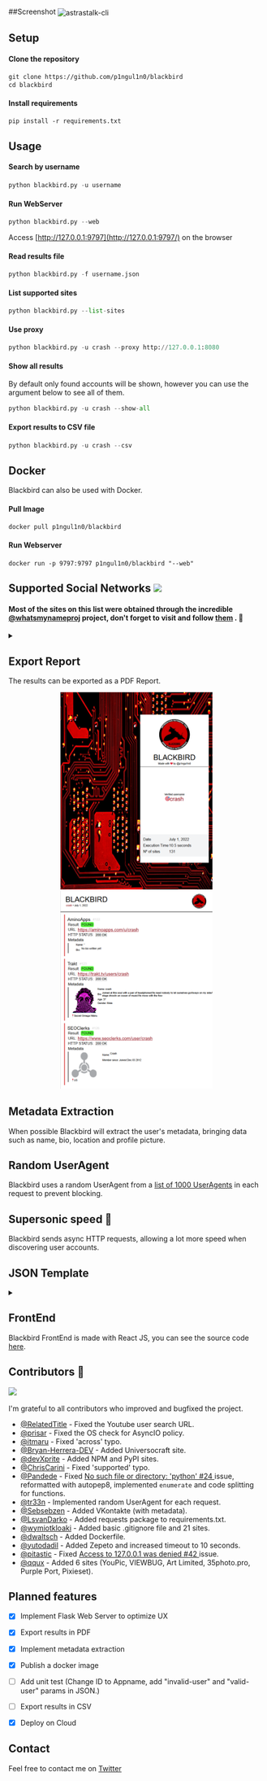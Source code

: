 </br>
##Screenshot
<img alt="astrastalk-cli" align="center" src="https://i.ibb.co/Q9Y3Pnr/Screenshot-2023-11-19-16-50-35.png">




## Setup

#### Clone the repository
```shell
git clone https://github.com/p1ngul1n0/blackbird
cd blackbird
```

#### Install requirements
```shell
pip install -r requirements.txt
```

## Usage

#### Search by username
```python
python blackbird.py -u username
```
#### Run WebServer
```python
python blackbird.py --web
```
Access [http://127.0.0.1:9797](http://127.0.0.1:9797/) on the browser

#### Read results file
```python
python blackbird.py -f username.json
```
#### List supported sites
```python
python blackbird.py --list-sites
```
#### Use proxy
```python
python blackbird.py -u crash --proxy http://127.0.0.1:8080
```
#### Show all results
By default only found accounts will be shown, however you can use the argument below to see all of them.
```python
python blackbird.py -u crash --show-all
```
#### Export results to CSV file
```python
python blackbird.py -u crash --csv
```

## Docker
Blackbird can also be used with Docker.
#### Pull Image
```
docker pull p1ngul1n0/blackbird
```
#### Run Webserver
```
docker run -p 9797:9797 p1ngul1n0/blackbird "--web"
```

## Supported Social Networks <a name="social-networks"></a> ![](https://img.shields.io/badge/574--red)
#### Most of the sites on this list were obtained through the incredible <a href="https://github.com/WebBreacher/WhatsMyName">@whatsmynameproj</a> project, don't forget to visit and follow <a href="https://twitter.com/whatsmynameproj">them</a> . 🤟
<details>
<summary></summary>
  
1. Facebook
2. YouTube
3. Twitter
4. Telegram
5. TikTok
6. Tinder
7. Instagram
8. Pinterest
9. Snapchat
10. Reddit
11. Soundcloud
12. Github
13. Steam
14. Linktree
15. Xbox Gamertag
16. Twitter Archived
17. Xvideos
18. PornHub
19. Xhamster
20. Periscope
21. AskFM
22. Vimeo
23. Pastebin
24. WordPress Profile
25. WordPress Site
26. AllMyLinks
27. Buzzfeed
28. JsFiddle
29. Sourceforge
30. Kickstarter
31. Smule
32. Blogspot
33. Tradingview
34. Internet Archive
35. Alura
36. Behance
37. MySpace
38. Disqus
39. Slideshare
40. Rumble
41. Ebay
42. RedBubble
43. Kik
44. Roblox
45. Armor Games
46. Fortnite Tracker
47. Duolingo
48. Chess
49. Shopify
50. Untappd
51. Last FM
52. Cash APP
53. Imgur
54. Trello
55. Minecraft
56. Patreon
57. DockerHub
58. Kongregate
59. Vine
60. Gamespot
61. Shutterstock
62. Chaturbate
63. ProtonMail
64. TripAdvisor
65. RapidAPI
66. HackTheBox
67. Wikipedia
68. Buymeacoffe
69. Arduino
70. League of Legends Tracker
71. Lego Ideas
72. Fiverr
73. Redtube
74. Dribble
75. Packet Storm Security
76. Ello
77. Medium
78. Hackaday
79. Keybase
80. HackerOne
81. BugCrowd
82. OneCompiler
83. TryHackMe
84. Lyrics Training
85. Expo
86. RAWG
87. Coroflot
88. Cloudflare
89. Wattpad
90. Mixlr
91. ImageShack
92. Freelancer
93. Dev To
94. BitBucket
95. Ko Fi
96. Flickr
97. HackerEarth
98. Spotify
99. Snapchat Stories
100. Audio Jungle
101. Avid Community
102. Bandlab
103. Carrd
104. CastingCallClub
105. Coderwall
106. Codewars
107. F3
108. Gab
109. Issuu
110. Steemit
111. Venmo
112. MODDB
113. COLOURlovers
114. Scheme Color
115. Roblox Trade
116. Aetherhub
117. BugBounty
118. Huntr
119. Universocraft
120. Wireclub
121. AminoApps
122. Trakt
123. Giphy
124. Minecraft List
125. SEOClerks
126. Mix
127. Codecademy
128. Bandcamp
129. Poshmark
130. hackster
131. BodyBuilding
132. Mastodon
133. IFTTT
134. Anime Planet
135. Destructoid
136. Gitee
137. Teknik
138. BitChute
139. The Tatto Forum
140. NPM
141. PyPI
142. HackenProof
143. VKontakte
144. About me
145. Dissenter
146. Designspiration
147. Fark
148. mmorpg
149. Pikabu
150. Playstation Network
151. Warrior Forum
152. Pxilart
153. 2Dimensions
154. 3dnews
155. 7Cups
156. 9GAG
157. Academia.edu
158. Airbit
159. Airliners
160. Alik.cz
161. Apple Developer
162. Apple Discussions
163. Asciinema
164. Ask Fedora
165. Audiojungle
166. Autofrage
167. BLIP.fm
168. Bazar.cz
169. Bezuzyteczna
170. Bikemap
171. BioHacking
172. Bitwarden Forum
173. 101010 pl
174. 3DNews
175. 7cup
176. 21buttons
177. about me
178. Adult_Forum
179. ADVFN
180. aflam
181. akniga
182. Albicla
183. allesovercrypto
184. allmylinks
185. Alloannonces
186. AllTrails
187. Ameblo
188. AmericanThinker
189. Aminoapps
190. AnimePlanet
191. aNobii
192. anonup
193. Apex Legends
194. Appian
195. Archive Of Our Own Account
196. ArmorGames
197. ArtBreeder
198. Artists & Clients
199. asciinema
200. ask fm
201. au ru
202. authorSTREAM
203. Ayfal
204. bblog_ru
205. BDSMLR
206. bdsmsingles
207. Bentbox
208. BiggerPockets
209. Bimpos
210. Bitbucket
211. Bitchute
212. bitcoin forum
213. BLIP fm
214. Blogger
215. blogi pl
216. Blogmarks
217. BodyBuilding com
218. Bookcrossing
219. Booth
220. Brickset
221. Bugcrowd
222. buymeacoffee
223. BuzzFeed
224. Buzznet
225. Carbonmade
226. Career habr
227. CaringBridge
228. carrd co
229. cash app
230. CD-Action
231. cda pl
232. championat
233. Chaos social
234. cHEEZburger
235. Chamsko
236. Chess com
237. Chomikuj pl
238. Chyoa
239. clusterdafrica
240. cnet
241. codeforces
242. codementor
243. contactos sex
244. coroflot
245. cracked_io
246. Cracked
247. crevado
248. crowdin
249. Cults3D
250. Cytoid
251. Dailymotion
252. darudar
253. dateinasia
254. datezone
255. Dating ru
256. Demotywatory
257. Designspriation
258. DeviantArt
259. dfgames
260. dev to
261. devRant
262. Diablo
263. diigo
264. Digitalspy
265. Discogs
266. Discourse
267. discuss elastic co
268. Dojoverse
269. Dribbble
270. Droners
271. easyen
272. eBay
273. Elftown
274. Ello co
275. Engadget
276. EPORNER
277. Etsy
278. EU_Voice
279. ExtraLunchMoney
280. Eyeem
281. Fabswingers
282. Facenama
283. Faktopedia
284. FanCentro
285. Fandom
286. fanpop
287. fansly
288. FatSecret
289. fcv
290. fedi lewactwo pl
291. Filmweb
292. Flipboard
293. Fodors Forum
294. forumprawne org
295. fotka
296. Foursquare
297. freelancer
298. freesound
299. FriendFinder
300. FriendFinder-X
301. Friendweb
302. FurAffinity
303. Furiffic
304. game_debate
305. Garmin connect
306. Geocaching
307. getmonero
308. Gettr
309. Gigapan
310. Girlfriendsmeet
311. gitea
312. GitHub
313. GitLab
314. gitee
315. gloria tv
316. gnome_extensions
317. gpodder net
318. grandprof
319. Gravatar
320. gumroad
321. Hacker News
322. Hackernoon
323. hackerearth
324. hamaha
325. Heylink
326. hiberworld
327. HomeDesign3D
328. Houzz
329. HubPages
330. Hubski
331. hugging_face
332. Iconfinder
333. icq-chat
334. ifunny
335. igromania
336. ilovegrowingmarijuana
337. imagefap
338. iMGSRC RU
339. imgur
340. Independent academia
341. InkBunny
342. InsaneJournal
343. instructables
344. Internet Archive Account
345. Internet Archive User Search
346. interpals
347. ipolska pl
348. issuu
349. JBZD
350. jeja pl
351. Jeuxvideo
352. Joe Monster
353. JSFiddle
354. Justforfans
355. kaggle
356. karab in
357. kik
358. Ko-Fi
359. Kotburger
360. kwejk pl
361. LibraryThing
362. lichess
363. LINE
364. linux org ru
365. Livejournal
366. lobste rs
367. lowcygier pl
368. MAGABOOK
369. MAGA-CHAT
370. Magix
371. MapMyTracks
372. Maroc_nl
373. Marshmallow
374. Martech
375. Massage Anywhere
376. mastodon
377. MCUUID (Minecraft)
378. medyczka pl
379. meet me
380. megamodels pl
381. memrise
382. Microsoft Technet Community
383. Minds
384. Mistrzowie
385. Mixi
386. Mmorpg
387. Mod DB
388. Moneysavingexpert
389. Motokiller
390. moxfield
391. Muck Rack
392. MyAnimeList
393. MyBuilder com
394. MyFitnessPal
395. my_instants
396. MyLot
397. mym fans
398. NameMC
399. naija_planet
400. nairaland
401. NaturalNews
402. Naver
403. netvibes
404. Newgrounds
405. newmeet
406. NotABug
407. oglaszamy24h pl
408. ok ru
409. okidoki
410. olx
411. Opencollective
412. OpenStreetMap
413. OPGG
414. Orbys
415. osu!
416. Our Freedom Book
417. ow ly
418. palnet
419. Parler
420. Parler archived profile
421. Parler archived posts
422. PatientsLikeMe
423. Patronite
424. PCGamer
425. PCPartPicker
426. Pewex
427. Photoblog
428. PhotoBucket
429. Picsart
430. Piekielni
431. pikabu
432. PinkBike
433. Plurk
434. Pokec
435. pokemonshowdown
436. Pokerstrategy
437. Polchat pl
438. policja2009
439. Poll Everywhere
440. pol social
441. polygon
442. popl
443. Pornhub Porn Stars
444. Pornhub Users
445. postcrossing
446. Producthunt
447. promodj
448. prv pl
449. public
450. QUEER
451. quitter pl
452. Quora
453. ReblogMe
454. redbubble
455. Researchgate
456. rigcz club
457. risk ru
458. rsi
459. Ruby Dating
460. RumbleChannel
461. RumbleUser
462. Salon24
463. SaraCarterShow
464. ScoutWiki
465. scratch
466. Seneporno
467. sentimente
468. setlist fm
469. SFD
470. Shanii Writes
471. Shesfreaky
472. shopify
473. shutterstock
474. skeb
475. Skypli
476. Skyrock
477. slant
478. slideshare
479. slides
480. SmashRun
481. smelsy
482. SmugMug
483. smule
484. soc citizen4 eu
485. SoliKick
486. SoundCloud
487. Soup
488. SpankPay
489. Speaker Deck
490. SpiceWorks
491. sporcle
492. steemit
493. StoryCorps
494. Stripchat
495. sukebei nyaa si
496. Suzuri
497. Swalifnet
498. szmer info
499. tabletoptournament
500. Tagged
501. TamTam
502. Tanuki pl
503. Taringa
504. taskrabbit
505. Teamtreehouse
506. Tellonym
507. TF2 Backpack Examiner
508. tfl net pl
509. thegatewaypundit
510. theguardian
511. themeforest
512. Thetattooforum
513. TotalWar
514. TrackmaniaLadder
515. tradingview
516. trakt
517. tripadvisor
518. tumblr
519. Tunefind
520. Twitcasting
521. Twitch
522. Twitter archived profile
523. Twitter archived tweets
524. twpro
525. Udemy
526. uid
527. Ultras Diary
528. ulub pl
529. unsplash
530. untappd
531. USA Life
532. Vero
533. vibilagare
534. viddler
535. VIP-blog
536. Virustotal
537. Vivino
538. vizjer pl
539. VK
540. Voice123
541. Voices com
542. vsco
543. Wanelo
544. warriorforum
545. watchmemore com
546. wattpad
547. Weasyl
548. wego
549. weheartit
550. weibo
551. Wikidot
552. Wimkin-PublicProfile
553. wishlistr
554. Wolni Słowianie
555. wordnik
556. WordPress
557. WordPress Support
558. Wowhead
559. Wykop
560. Xanga
561. xHamster
562. Xing
563. XVIDEOS-models
564. XVIDEOS-profiles
565. Yahoo! JAPAN Auction
566. Yazawaj
567. Yelp
568. zatrybi pl
569. Zbiornik
570. zhihu
571. Zillow
572. zmarsa com
573. Zomato
574. zoomitir
575. Zepeto
576. YouPic
577. VIEWBUG
578. Art Limited
579. 35photo.pro
580. Purple Port
581. Pixieset

</details>

## Export Report
The results can be exported as a PDF Report.
<p float="left" align="center">
  <img alt="blackbird-pdf-cover" width="300" src="https://raw.githubusercontent.com/p1ngul1n0/src/master/blackbird_report_pdf_cover.png">
  <img alt="blackbird-pdf-cover" width="300" src="https://raw.githubusercontent.com/p1ngul1n0/src/master/blackbird_report_pdf_results.png">
</p>

## Metadata Extraction
When possible Blackbird will extract the user's metadata, bringing data such as name, bio, location and profile picture.

## Random UserAgent
Blackbird uses a random UserAgent from a <a href="https://gist.github.com/pzb/b4b6f57144aea7827ae4">list of 1000 UserAgents</a> in each request to prevent blocking.

## Supersonic speed :rocket:
Blackbird sends async HTTP requests, allowing a lot more speed when discovering user accounts.

## JSON Template
<details>
  <summary></summary>
Blackbird uses JSON as a template to store and read data.

The <a href="https://github.com/p1ngul1n0/blackbird/blob/main/data.json">data.json</a> file store all sites that blackbird verify.


#### Params
- app - Site name
- url
- valid - Python expression that returns True when user exists
- id - Unique numeric  ID
- method - HTTP method
- json - JSON body POST (needs to be escaped, use this :point_right: https://codebeautify.org/json-escape-unescape)
- {username} - Username place (URL or Body)
- response.status - HTTP response status
- responseContent - Raw response body
- soup - Beautifulsoup parsed response body
- jsonData - JSON response body
- metadada - a list of objects to be scraped

#### Examples
GET
```JSON
    {
      "app": "ExampleAPP1",
      "url": "https://www.example.com/{username}",
      "valid": "response.status == 200",
      "id": 1,
      "method": "GET"
    }
```
POST JSON
```JSON
    {
      "app": "ExampleAPP2",
      "url": "https://www.example.com/user",
      "valid": "jsonData['message']['found'] == True",
      "json": "{{\"type\": \"username\",\"input\": \"{username}\"}}",
      "id": 2,
      "method": "POST"
    }
```
GET with Metadata extraction
```JSON
    {
      "app": "Twitter",
      "id": 3,
      "method": "GET",
      "url": "https://nitter.net/{username}",
      "valid": "response.status == 200",
      "metadata": [
        {
          "type": "generic-data",
          "key": "Name",
          "value": "soup.find('a', class_='profile-card-fullname')['title']"
        },
        {
          "type": "generic-data",
          "key": "Bio",
          "value": "soup.find('div',class_='profile-bio').string"
        },
        {
          "type": "generic-data",
          "key": "Site",
          "value": "soup.find('div',class_='profile-website').text.strip('\\t\\r\\n')"
        },
        {
          "type": "generic-data",
          "key": "Member since",
          "value": "soup.find('div',class_='profile-joindate').find('span')['title']"
        },
        {
          "type": "image",
          "key": "picture",
          "value": "'https://nitter.net'+soup.find('a', class_='profile-card-avatar')['href']"
        },
        {
          "type": "location",
          "key": "location",
          "value": "soup.select_one('.profile-location:nth-of-type(2)').text.strip('\\t\\r\\n')"
        }
      ]
    }
```
If you have any suggestion of a site to be included in the search, make a pull request following the template.
</details>

## FrontEnd
Blackbird FrontEnd is made with React JS, you can see the source code [here](https://github.com/p1ngul1n0/blackbird-react).

## Contributors 🏅
<a href="https://github.com/p1ngul1n0/blackbird/graphs/contributors">
  <img src="https://contrib.rocks/image?repo=p1ngul1n0/blackbird" />
</a>

I'm grateful to all contributors who improved and bugfixed the project.

- <a href="https://github.com/RelatedTitle">@RelatedTitle</a> - Fixed the Youtube user search URL.
- <a href="https://github.com/prisar">@prisar</a> - Fixed the OS check for AsyncIO policy.
- <a href="https://github.com/itmaru">@itmaru</a> - Fixed 'across' typo.
- <a href="https://github.com/Bryan-Herrera-DEV">@Bryan-Herrera-DEV</a> - Added Universocraft site.
- <a href="https://github.com/devXprite">@devXprite</a> - Added NPM and PyPI sites.
- <a href="https://github.com/ChrisCarini">@ChrisCarini</a> - Fixed 'supported' typo.
- <a href="https://github.com/Pandede">@Pandede</a> - Fixed <a href="https://github.com/p1ngul1n0/blackbird/issues/24">No such file or directory: 'python' #24 </a> issue, reformatted with autopep8, implemented `enumerate` and code splitting for functions.
- <a href="https://github.com/tr33n">@tr33n</a> - Implemented random UserAgent for each request.
- <a href="https://github.com/Sebsebzen">@Sebsebzen</a> - Added VKontakte (with metadata).
- <a href="https://github.com/LsvanDarko">@LsvanDarko</a> - Added requests package to requirements.txt.
- <a href="https://github.com/wymiotkloaki">@wymiotkloaki</a> - Added basic .gitignore file and 21 sites.
- <a href="https://github.com/dwaltsch">@dwaltsch</a> - Added Dockerfile.
- <a href="https://github.com/yutodadil">@yutodadil</a> - Added Zepeto and increased timeout to 10 seconds.
- <a href="https://github.com/Pitastic">@pitastic</a> - Fixed <a href="https://github.com/p1ngul1n0/blackbird/issues/42">Access to 127.0.0.1 was denied #42 </a> issue.
- <a href="https://github.com/qqux">@qqux</a> - Added 6 sites (YouPic, VIEWBUG, Art Limited, 35photo.pro, Purple Port, Pixieset).

## Planned features

- [X] Implement Flask Web Server to optimize UX
- [X] Export results in PDF
- [X] Implement metadata extraction
- [X] Publish a docker image
- [ ] Add unit test (Change ID to Appname, add "invalid-user" and "valid-user" params in JSON.)
- [ ] Export results in CSV
- [X] Deploy on Cloud


## Contact
Feel free to contact me on <a href="https://twitter.com/p1ngul1n0">Twitter</a>
